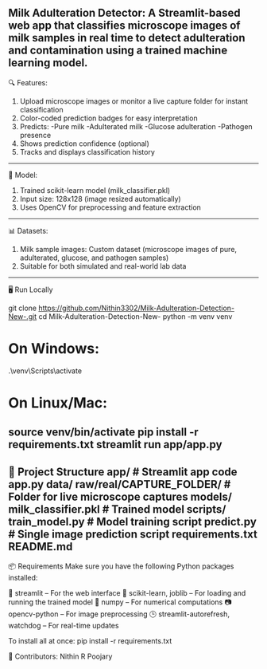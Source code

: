 Milk Adulteration Detector:
A Streamlit-based web app that classifies microscope images of milk samples in real time to detect adulteration and contamination using a trained machine learning model.
---

🔍 Features:

1. Upload microscope images or monitor a live capture folder for instant classification
2. Color-coded prediction badges for easy interpretation
3. Predicts:
-Pure milk
-Adulterated milk
-Glucose adulteration
-Pathogen presence
4. Shows prediction confidence (optional)
5. Tracks and displays classification history
---

🧠 Model:

1. Trained scikit-learn model (milk_classifier.pkl)
2. Input size: 128x128 (image resized automatically)
3. Uses OpenCV for preprocessing and feature extraction
---

📊 Datasets:

1. Milk sample images: Custom dataset (microscope images of pure, adulterated, glucose, and pathogen samples)
2. Suitable for both simulated and real-world lab data
---

🖥️ Run Locally

git clone https://github.com/Nithin3302/Milk-Adulteration-Detection-New-.git
cd Milk-Adulteration-Detection-New-
python -m venv venv
# On Windows:
.\venv\Scripts\activate
# On Linux/Mac:
source venv/bin/activate
pip install -r requirements.txt
streamlit run app/app.py
---

📂 Project Structure
app/                # Streamlit app code
  app.py
data/
  raw/real/CAPTURE_FOLDER/   # Folder for live microscope captures
models/
  milk_classifier.pkl        # Trained model
scripts/
  train_model.py             # Model training script
  predict.py                 # Single image prediction script
requirements.txt
README.md
---

📦 Requirements Make sure you have the following Python packages installed:

🧪 streamlit – For the web interface
🧠 scikit-learn, joblib – For loading and running the trained model
🔢 numpy – For numerical computations
📷 opencv-python – For image preprocessing
🕒 streamlit-autorefresh, watchdog – For real-time updates

To install all at once:
pip install -r requirements.txt

👥 Contributors:
Nithin R Poojary
